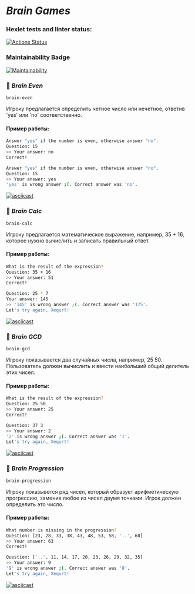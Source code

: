 # ***Brain Games***
### Hexlet tests and linter status:
[![Actions Status](https://github.com/Xequrt/python-project-49/actions/workflows/hexlet-check.yml/badge.svg)](https://github.com/Xequrt/python-project-49/actions)
### Maintainability Badge
[![Maintainability](https://api.codeclimate.com/v1/badges/112295c7babf37b3d083/maintainability)](https://codeclimate.com/github/Xequrt/python-project-49/maintainability)

### :game_die: ***Brain Even***
`brain-even`

Игроку предлагается определить четное число или нечетное, ответив 'yes' или 'no' соответственно.
#### Пример работы:
```bash
Answer "yes" if the number is even, otherwise answer "no".
Question: 15
>> Your answer: no
Correct!

Answer "yes" if the number is even, otherwise answer "no".
Question: 15
>> Your answer: yes
'yes' is wrong answer ;(. Correct answer was 'no'.
```

[![asciicast](https://asciinema.org/a/MkagO9MMiIHmLYyb1Jadlx5tE.svg)](https://asciinema.org/a/MkagO9MMiIHmLYyb1Jadlx5tE)

### :game_die: ***Brain Calc***
`brain-calc`

Игроку предлагается математическое выражение, например, 35 + 16, которое нужно вычислить и записать правильный ответ.
#### Пример работы:
```bash
What is the result of the expression?
Question: 35 + 16
>> Your answer: 51
Correct!

Question: 25 * 7
Your answer: 145
>> '145' is wrong answer ;(. Correct answer was '175'.
Let's try again, Xequrt!
```

[![asciicast](https://asciinema.org/a/xmLIdWb1UDXqphmy4TWfppDov.svg)](https://asciinema.org/a/xmLIdWb1UDXqphmy4TWfppDov)

### :game_die: ***Brain GCD***
`brain-gcd`

Игроку показывается два случайных числа, например, 25 50. Пользователь должен вычислить и ввести наибольший общий делитель этих чисел.
#### Пример работы:
```bash
What is the result of the expression?
Question: 25 50
>> Your answer: 25
Correct!

Question: 37 3
>> Your answer: 2
'2' is wrong answer ;(. Correct answer was '1'.
Let's try again, Xequrt!
```

[![asciicast](https://asciinema.org/a/tjMPAuYn2XsEGuIucwe7It0Hy.svg)](https://asciinema.org/a/tjMPAuYn2XsEGuIucwe7It0Hy)

### :game_die: ***Brain Progression***
`brain-progression`

Игроку показывется ряд чисел, который образует арифметическую прогрессию, заменив любое из чисел двумя точками. Игрок должен определить это число.
#### Пример работы:
```bash
What number is missing in the progression?
Question: [23, 28, 33, 38, 43, 48, 53, 58, '..', 68]
>> Your answer: 63
Correct!

Question: ['..', 11, 14, 17, 20, 23, 26, 29, 32, 35]
>> Your answer: 9
'9' is wrong answer ;(. Correct answer was '8'.
Let's try again, Xequrt!
```

[![asciicast](https://asciinema.org/a/VQTD3SV9swDwHW5UcnkPZe2Rv.svg)](https://asciinema.org/a/VQTD3SV9swDwHW5UcnkPZe2Rv)